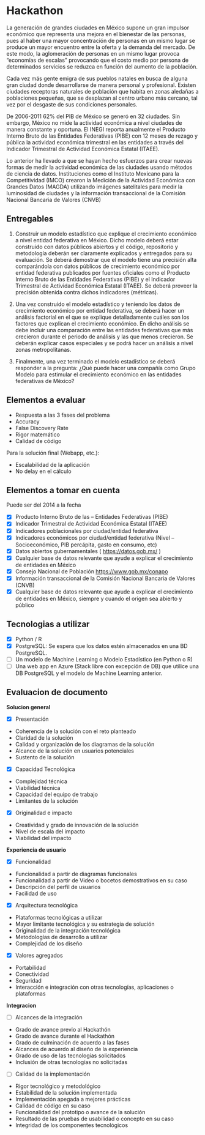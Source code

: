# Hackathon
La generación de grandes ciudades en México supone un gran impulsor económico que representa una mejora en el bienestar de las personas, pues al haber una mayor concentración de personas en un mismo lugar se produce un mayor encuentro entre la oferta y la demanda del mercado. De este modo, la aglomeración de personas en un mismo lugar provoca “economías de escalas” provocando que el costo medio por persona de determinados servicios se reduzca en función del aumento de la población.
 
Cada vez más gente emigra de sus pueblos natales en busca de alguna gran ciudad donde desarrollarse de manera personal y profesional. Existen ciudades receptoras naturales de población que habita en zonas aledañas a poblaciones pequeñas, que se desplazan al centro urbano más cercano, tal vez por el desgaste de sus condiciones personales.

De 2006-2011 62% del PIB de México se generó en 32 ciudades. Sin embargo, México no mide la actividad económica a nivel ciudades de manera constante y oportuna. El INEGI reporta anualmente el Producto Interno Bruto de las Entidades Federativas (PIBE) con 12 meses de rezago y pública la actividad económica trimestral en las entidades a través del Indicador Trimestral de Actividad Económica Estatal (ITAEE).

Lo anterior ha llevado a que se hayan hecho esfuerzos para crear nuevas formas de medir la actividad económica de las ciudades usando métodos de ciencia de datos. Instituciones como el Instituto Mexicano para la Competitividad (IMCO) crearon la Medición de la Actividad Económica con Grandes Datos (MAGDA) utilizando imágenes satelitales para medir la luminosidad de ciudades y la información transaccional de la Comisión Nacional Bancaria de Valores (CNVB)

## Entregables
1. Construir un modelo estadístico que explique el crecimiento económico a nivel entidad federativa en México. Dicho modelo deberá estar construido con datos públicos abiertos y el código, repositorio y metodología deberán ser claramente explicados y entregados para su evaluación. Se deberá demostrar que el modelo tiene una precisión alta comparándola con datos públicos de crecimiento económico por entidad federativa publicados por fuentes oficiales como el Producto Interno Bruto de las Entidades Federativas (PIBE) y el Indicador Trimestral de Actividad Económica Estatal (ITAEE). Se deberá proveer la precisión obtenida contra dichos indicadores (métricas).

2. Una vez construido el modelo estadístico y teniendo los datos de crecimiento económico por entidad federativa, se deberá hacer un análisis factorial en el que se explique detalladamente cuáles son los factores que explican el crecimiento económico. En dicho análisis se debe incluir una comparación entre las entidades federativas que más crecieron durante el periodo de análisis y las que menos crecieron. Se deberán explicar casos especiales y se podrá hacer un análisis a nivel zonas metropolitanas.

3. Finalmente, una vez terminado el modelo estadístico se deberá responder a la pregunta: ¿Qué puede hacer una compañía como Grupo Modelo para estimular el crecimiento económico en las entidades federativas de México?

## Elementos a evaluar
* Respuesta a las 3 fases del problema
* Accuracy
* False Discovery Rate
* Rigor matemático
* Calidad de código

Para la solución final (Webapp, etc.):

* Escalabilidad de la aplicación
* No delay en el cálculo

## Elementos a tomar en cuenta
Puede ser del 2014 a la fecha

- [x] Producto Interno Bruto de las – Entidades Federativas (PIBE)
- [x] Indicador Trimestral de Actividad Económica Estatal (ITAEE)
- [x] Indicadores poblacionales por ciudad/entidad federativa
- [x] Indicadores económicos por ciudad/entidad federativa (Nivel – Socioeconómico, PIB percápita, gasto en consumo, etc)
- [x] Datos abiertos gubernamentales ( https://datos.gob.mx/ )
- [x] Cualquier base de datos relevante que ayude a explicar el crecimiento de entidades en México
- [x] Consejo Nacional de Población  https://www.gob.mx/conapo
- [x] Información transaccional de la Comisión Nacional Bancaria de Valores (CNVB)
- [x] Cualquier base de datos relevante que ayude a explicar el crecimiento de entidades en México, siempre y cuando el origen sea abierto y público

## Tecnologias a utilizar
- [x] Python / R
- [x] PostgreSQL: Se espera que los datos estén almacenados en una BD PostgreSQL.
- [ ] Un modelo de Machine Learning o Modelo Estadístico (en Python o R)
- [ ] Una web app en Azure (Stack libre con excepción de DB) que utilice una DB PostgreSQL y el modelo de Machine Learning anterior.

## Evaluacion de documento

**Solucion general**
- [x] Presentación
-  Coherencia de la solución con el reto planteado
-  Claridad de la solución
-  Calidad y organización de los diagramas de la solución
-  Alcance de la solución en usuarios potenciales
-  Sustento de la solución
- [x] Capacidad Tecnológica
- Complejidad técnica
-  Viabilidad técnica
-  Capacidad del equipo de trabajo
-  Limitantes de la solución
- [x] Originalidad e impacto
-  Creatividad y grado de innovación de la solución
-  Nivel de escala del impacto
-  Viabilidad del impacto

**Experiencia de usuario**
- [x] Funcionalidad
- Funcionalidad a partir de diagramas funcionales
- Funcionalidad a partir de Video o bocetos demostrativos en su caso
- Descripción del perfil de usuarios
- Facilidad de uso
- [x] Arquitectura tecnológica
- Plataformas tecnológicas a utilizar
- Mayor limitante tecnológica y su estrategia de solución
- Originalidad de la integración tecnológica
- Metodologías de desarrollo a utilizar
- Complejidad de los diseño
- [x] Valores agregados
- Portabilidad
- Conectividad
- Seguridad
- Interacción e integración con otras tecnologías, aplicaciones o
plataformas

**Integracion**
- [ ] Alcances de la integración
- Grado de avance previo al Hackathón
- Grado de avance durante el Hackathón
- Grado de culminación de acuerdo a las fases
- Alcances de acuerdo al diseño de la experiencia
- Grado de uso de las tecnologías solicitados
- Inclusión de otras tecnologías no solicitadas
- [ ] Calidad de la implementación
- Rigor tecnológico y metodológico
- Estabilidad de la solución implementada
- Implementación apegada a mejores prácticas
- Calidad de código en su caso
- Funcionalidad del prototipo o avance de la solución
- Resultado de las pruebas de usabilidad o concepto en su caso
- Integridad de los componentes tecnológicos